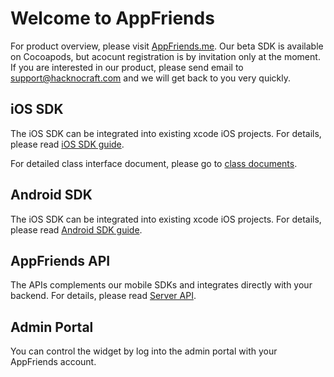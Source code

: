 # Welcome to AppFriends

For product overview, please visit [AppFriends.me](http://appfriends.me). Our beta SDK is available on Cocoapods, but acocunt registration is by invitation only at the moment. If you are interested in our product, please send email to [support@hacknocraft.com](SUPPORT@HACKNOCRAFT.COM) and we will get back to you very quickly.

## iOS SDK

The iOS SDK can be integrated into existing xcode iOS projects. For details, please read [iOS SDK guide](ios.md).

For detailed class interface document, please go to [class documents](http://www.appfriends.me/documents/ios_class/index.html).

## Android SDK
The iOS SDK can be integrated into existing xcode iOS projects. For details,
please read [Android SDK guide](android.md).

## AppFriends API
The APIs complements our mobile SDKs and integrates directly with your backend. For details, please read [Server API](server/index.html).

## Admin Portal
You can control the widget by log into the admin portal with your AppFriends account.
